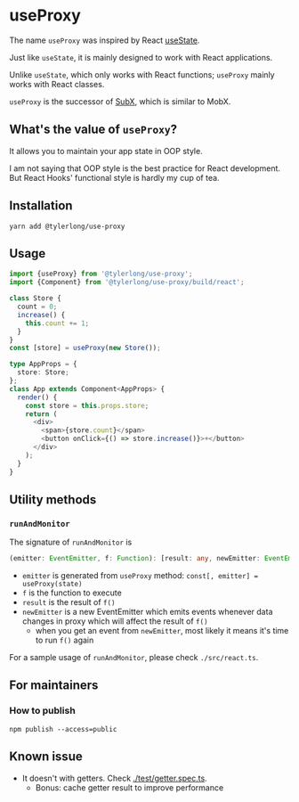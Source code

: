 # useProxy

The name `useProxy` was inspired by React [useState](https://reactjs.org/docs/hooks-state.html).

Just like `useState`, it is mainly designed to work with React applications. 

Unlike `useState`, which only works with React functions; `useProxy` mainly works with React classes.

`useProxy` is the successor of [SubX](https://github.com/tylerlong/subx), which is similar to MobX.


## What's the value of `useProxy`?

It allows you to maintain your app state in OOP style. 

I am not saying that OOP style is the best practice for React development. 
But React Hooks' functional style is hardly my cup of tea.


## Installation

```
yarn add @tylerlong/use-proxy
```


## Usage

```ts
import {useProxy} from '@tylerlong/use-proxy';
import {Component} from '@tylerlong/use-proxy/build/react';

class Store {
  count = 0;
  increase() {
    this.count += 1;
  }
}
const [store] = useProxy(new Store());

type AppProps = {
  store: Store;
};
class App extends Component<AppProps> {
  render() {
    const store = this.props.store;
    return (
      <div>
        <span>{store.count}</span>
        <button onClick={() => store.increase()}>+</button>
      </div>
    );
  }
}
```

## Utility methods

### `runAndMonitor`

The signature of `runAndMonitor` is

```ts
(emitter: EventEmitter, f: Function): [result: any, newEmitter: EventEmitter]
```

- `emitter` is generated from `useProxy` method: `const[, emitter] = useProxy(state)`
- `f` is the function to execute
- `result` is the result of `f()`
- `newEmitter` is a new EventEmitter which emits events whenever data changes in proxy which will affect the result of `f()`
  - when you get an event from `newEmitter`, most likely it means it's time to run `f()` again

For a sample usage of `runAndMonitor`, please check `./src/react.ts`.


## For maintainers

### How to publish

```
npm publish --access=public
```


## Known issue

- It doesn't with getters. Check [./test/getter.spec.ts](./test/getter.spec.ts).
  - Bonus: cache getter result to improve performance
